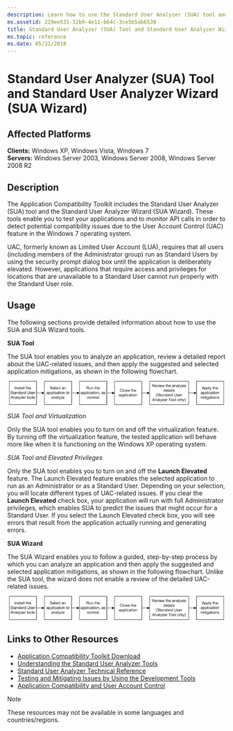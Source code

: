 ```yaml
---
description: Learn how to use the Standard User Analyzer (SUA) tool and SUA Wizard to test your applications and detect potential compatibility issues.
ms.assetid: 229ee531-32b9-4e11-b64c-3ce5b5ab6530
title: Standard User Analyzer (SUA) Tool and Standard User Analyzer Wizard (SUA Wizard)
ms.topic: reference
ms.date: 05/31/2018
---
```


# Standard User Analyzer (SUA) Tool and Standard User Analyzer Wizard (SUA Wizard)

## Affected Platforms

**Clients:** Windows XP, Windows Vista, Windows 7  
**Servers:** Windows Server 2003, Windows Server 2008, Windows Server 2008 R2  

## Description

The Application Compatibility Toolkit includes the Standard User Analyzer (SUA) tool and the Standard User Analyzer Wizard (SUA Wizard). These tools enable you to test your applications and to monitor API calls in order to detect potential compatibility issues due to the User Account Control (UAC) feature in the Windows 7 operating system.

UAC, formerly known as Limited User Account (LUA), requires that all users (including members of the Administrator group) run as Standard Users by using the security prompt dialog box until the application is deliberately elevated. However, applications that require access and privileges for locations that are unavailable to a Standard User cannot run properly with the Standard User role.

## Usage

The following sections provide detailed information about how to use the SUA and SUA Wizard tools.

**SUA Tool**

The SUA tool enables you to analyze an application, review a detailed report about the UAC-related issues, and then apply the suggested and selected application mitigations, as shown in the following flowchart.

![Diagram that shows the flow of the S U A tool.](images/act-suaflowchart-appcookbook.gif)

*SUA Tool and Virtualization*

Only the SUA tool enables you to turn on and off the virtualization feature. By turning off the virtualization feature, the tested application will behave more like when it is functioning on the Windows XP operating system.

*SUA Tool and Elevated Privileges*

Only the SUA tool enables you to turn on and off the **Launch Elevated** feature. The Launch Elevated feature enables the selected application to run as an Administrator or as a Standard User. Depending on your selection, you will locate different types of UAC-related issues. If you clear the **Launch Elevated** check box, your application will run with full Administrator privileges, which enables SUA to predict the issues that might occur for a Standard User. If you select the Launch Elevated check box, you will see errors that result from the application actually running and generating errors.

**SUA Wizard**

The SUA Wizard enables you to follow a guided, step-by-step process by which you can analyze an application and then apply the suggested and selected application mitigations, as shown in the following flowchart. Unlike the SUA tool, the wizard does not enable a review of the detailed UAC-related issues.

![Diagram that shows the flow of the S U A Wizard.](images/act-suaflowchart-appcookbook.gif)

## Links to Other Resources

-   [Application Compatibility Toolkit Download](/windows-hardware/get-started/adk-install)
-   [Understanding the Standard User Analyzer Tools](/previous-versions/windows/it-pro/windows-7/cc838047(v=ws.10))
-   [Standard User Analyzer Technical Reference](/previous-versions/windows/it-pro/windows-7/cc765948(v=ws.10))
-   [Testing and Mitigating Issues by Using the Development Tools](/previous-versions/orphan-topics/ws.10/cc766461(v=ws.10))
-   [Application Compatibility and User Account Control](/previous-versions/windows/)

> [!Note]  
> These resources may not be available in some languages and countries/regions.

 

 

 

